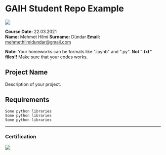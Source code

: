 # GAIH Student Repo Example
![](img/newlogo.png)

**Course Date:** 22.03.2021  
**Name:** Mehmet Hilmi
**Surname:** Dündar
**Email:** mehmethilmidundar@gmail.com  

**Note:** Your homeworks can be formats like ".ipynb" and ".py". **Not ".txt" files!!** Make sure that your codes works.  

## Project Name
Description of your project.

## Requirements
```
Some python libraries
Some python libraries
Some python libraries
```
---

### Certification
![](img/TopLearnerCertificate.png)

